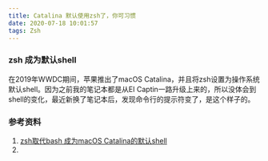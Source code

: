 ```yaml
---
title: Catalina 默认使用zsh了，你可习惯
date: 2020-07-18 10:01:57
tags: Zsh
---
```


### zsh 成为默认shell

在2019年WWDC期间，苹果推出了macOS Catalina，并且将zsh设置为操作系统默认shell。因为之前我的笔记本都是从EI Captin一路升级上来的，所以没体会到shell的变化，最近新换了笔记本后，发现命令行的提示符变了，是这个样子的。



### 参考资料

1. [zsh取代bash 成为macOS Catalina的默认shell](https://www.cnbeta.com/articles/tech/853837.htm)
2. 